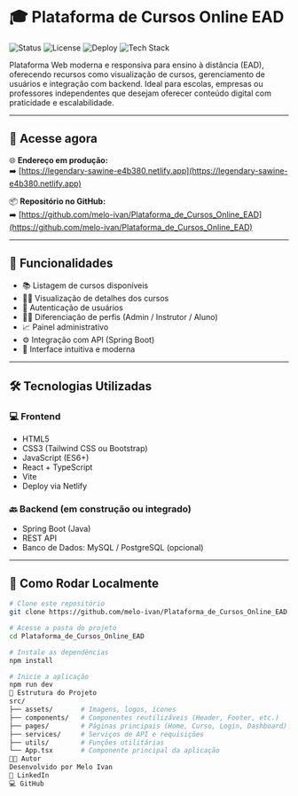 # 🎓 Plataforma de Cursos Online EAD

![Status](https://img.shields.io/badge/status-em%20desenvolvimento-blue)
![License](https://img.shields.io/github/license/melo-ivan/Plataforma_de_Cursos_Online_EAD)
![Deploy](https://img.shields.io/website?down_color=red&down_message=offline&up_color=green&up_message=online&url=https%3A%2F%2Flegendary-sawine-e4b380.netlify.app)
![Tech Stack](https://img.shields.io/badge/stack-React%2C%20TypeScript%2C%20Tailwind-informational)

Plataforma Web moderna e responsiva para ensino à distância (EAD), oferecendo recursos como visualização de cursos, gerenciamento de usuários e integração com backend. Ideal para escolas, empresas ou professores independentes que desejam oferecer conteúdo digital com praticidade e escalabilidade.

---

## 🔗 Acesse agora

🌐 **Endereço em produção:**  
➡️ [https://legendary-sawine-e4b380.netlify.app](https://legendary-sawine-e4b380.netlify.app)

📦 **Repositório no GitHub:**  
➡️ [https://github.com/melo-ivan/Plataforma_de_Cursos_Online_EAD](https://github.com/melo-ivan/Plataforma_de_Cursos_Online_EAD)

---

## 🧠 Funcionalidades

- 📚 Listagem de cursos disponíveis  
- 👨‍🏫 Visualização de detalhes dos cursos  
- 🔐 Autenticação de usuários  
- 🧑‍💼 Diferenciação de perfis (Admin / Instrutor / Aluno)  
- 📈 Painel administrativo  
- ⚙️ Integração com API (Spring Boot)  
- 💬 Interface intuitiva e moderna  

---

## 🛠️ Tecnologias Utilizadas

### 💻 Frontend  
- HTML5  
- CSS3 (Tailwind CSS ou Bootstrap)  
- JavaScript (ES6+)  
- React + TypeScript  
- Vite  
- Deploy via Netlify  

### 🔙 Backend (em construção ou integrado)  
- Spring Boot (Java)  
- REST API  
- Banco de Dados: MySQL / PostgreSQL (opcional)  

---

## 🚀 Como Rodar Localmente

```bash
# Clone este repositório
git clone https://github.com/melo-ivan/Plataforma_de_Cursos_Online_EAD.git

# Acesse a pasta do projeto
cd Plataforma_de_Cursos_Online_EAD

# Instale as dependências
npm install

# Inicie a aplicação
npm run dev
📁 Estrutura do Projeto
src/
├── assets/       # Imagens, logos, ícones
├── components/   # Componentes reutilizáveis (Header, Footer, etc.)
├── pages/        # Páginas principais (Home, Curso, Login, Dashboard)
├── services/     # Serviços de API e requisições
├── utils/        # Funções utilitárias
└── App.tsx       # Componente principal da aplicação
👨‍💻 Autor
Desenvolvido por Melo Ivan
🔗 LinkedIn
💻 GitHub
